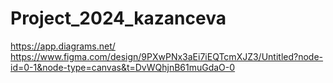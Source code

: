 # Project_2024_kazanceva
https://app.diagrams.net/
https://www.figma.com/design/9PXwPNx3aEi7iEQTcmXJZ3/Untitled?node-id=0-1&node-type=canvas&t=DvWQhjnB61muGdaO-0
